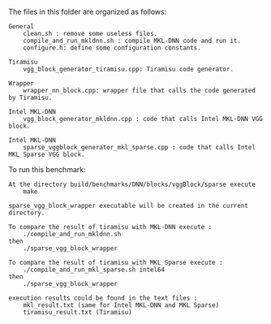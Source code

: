 The files in this folder are organized as follows:

    General
        clean.sh : remove some useless files.
        compile_and_run_mkldnn.sh : compile MKL-DNN code and run it.
        configure.h: define some configuration constants.

    Tiramisu
        vgg_block_generator_tiramisu.cpp: Tiramisu code generator.

    Wrapper
        wrapper_nn_block.cpp: wrapper file that calls the code generated by Tiramisu.

    Intel MKL-DNN
        vgg_block_generator_mkldnn.cpp : code that calls Intel MKL-DNN VGG block.

    Intel MKL-DNN
        sparse_vggblock_generator_mkl_sparse.cpp : code that calls Intel MKL Sparse VGG block.

To run this benchmark:

    At the directory build/benchmarks/DNN/blocks/vggBlock/sparse execute
	    make

    sparse_vgg_block_wrapper executable will be created in the current directory.

    To compare the result of tiramisu with MKL-DNN execute :
        ./compile_and_run_mkldnn.sh
    then
        ./sparse_vgg_block_wrapper

    To compare the result of tiramisu with MKL Sparse execute :
        ./compile_and_run_mkl_sparse.sh intel64
    then
        ./sparse_vgg_block_wrapper

    execution results could be found in the text files :
        mkl_result.txt (same for Intel MKL-DNN and MKL Sparse)
        tiramisu_result.txt (Tiramisu)
